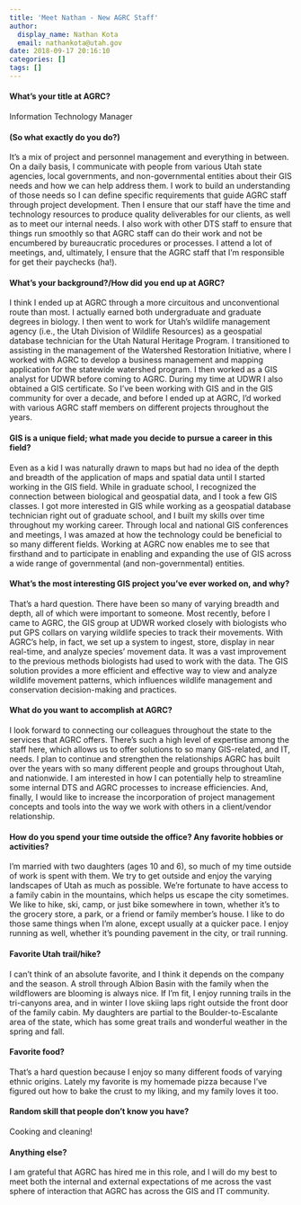 ```yaml
---
title: 'Meet Nathan - New AGRC Staff'
author:
  display_name: Nathan Kota
  email: nathankota@utah.gov
date: 2018-09-17 20:16:10
categories: []
tags: []
---
```


#### What’s your title at AGRC?

Information Technology Manager

#### (So what exactly do you do?)

It’s a mix of project and personnel management and everything in between. On a daily basis, I communicate with people from various Utah state agencies, local governments, and non-governmental entities about their GIS needs and how we can help address them. I work to build an understanding of those needs so I can define specific requirements that guide AGRC staff through project development. Then I ensure that our staff have the time and technology resources to produce quality deliverables for our clients, as well as to meet our internal needs. I also work with other DTS staff to ensure that things run smoothly so that AGRC staff can do their work and not be encumbered by bureaucratic procedures or processes. I attend a lot of meetings, and, ultimately, I ensure that the AGRC staff that I’m responsible for get their paychecks (ha!). 

#### What’s your background?/How did you end up at AGRC? 

I think I ended up at AGRC through a more circuitous and unconventional route than most. I actually earned both undergraduate and graduate degrees in biology. I then went to work for Utah’s wildlife management agency (i.e., the Utah Division of Wildlife Resources) as a geospatial database technician for the Utah Natural Heritage Program. I transitioned to assisting in the management of the Watershed Restoration Initiative, where I worked with AGRC to develop a business management and mapping application for the statewide watershed program. I then worked as a GIS analyst for UDWR before coming to AGRC. During my time at UDWR I also obtained a GIS certificate. So I’ve been working with GIS and in the GIS community for over a decade, and before I ended up at AGRC, I’d worked with various AGRC staff members on different projects throughout the years. 

#### GIS is a unique field; what made you decide to pursue a career in this field? 

Even as a kid I was naturally drawn to maps but had no idea of the depth and breadth of the application of maps and spatial data until I started working in the GIS field. While in graduate school, I recognized the connection between biological and geospatial data, and I took a few GIS classes. I got more interested in GIS while working as a geospatial database technician right out of graduate school, and I built my skills over time throughout my working career. Through local and national GIS conferences and meetings, I was amazed at how the technology could be beneficial to so many different fields. Working at AGRC now enables me to see that firsthand and to participate in enabling and expanding the use of GIS across a wide range of governmental (and non-governmental) entities.

#### What’s the most interesting GIS project you’ve ever worked on, and why? 

That’s a hard question. There have been so many of varying breadth and depth, all of which were important to someone. Most recently, before I came to AGRC, the GIS group at UDWR worked closely with biologists who put GPS collars on varying wildlife species to track their movements. With AGRC’s help, in fact, we set up a system to ingest, store, display in near real-time, and analyze species’ movement data. It was a vast improvement to the previous methods biologists had used to work with the data. The GIS solution provides a more efficient and effective way to view and analyze wildlife movement patterns, which influences wildlife management and conservation decision-making and practices.    

#### What do you want to accomplish at AGRC? 

I look forward to connecting our colleagues throughout the state to the services that AGRC offers. There’s such a high level of expertise among the staff here, which allows us to offer solutions to so many GIS-related, and IT, needs. I plan to continue and strengthen the relationships AGRC has built over the years with so many different people and groups throughout Utah, and nationwide. I am interested in how I can potentially help to streamline some internal DTS and AGRC processes to increase efficiencies. And, finally, I would like to increase the incorporation of project management concepts and tools into the way we work with others in a client/vendor relationship. 

#### How do you spend your time outside the office? Any favorite hobbies or activities? 

I’m married with two daughters (ages 10 and 6), so much of my time outside of work is spent with them. We try to get outside and enjoy the varying landscapes of Utah as much as possible. We’re fortunate to have access to a family cabin in the mountains, which helps us escape the city sometimes. We like to hike, ski, camp, or just bike somewhere in town, whether it’s to the grocery store, a park, or a friend or family member’s house. I like to do those same things when I’m alone, except usually at a quicker pace. I enjoy running as well, whether it’s pounding pavement in the city, or trail running.   

#### Favorite Utah trail/hike?  

I can’t think of an absolute favorite, and I think it depends on the company and the season. A stroll through Albion Basin with the family when the wildflowers are blooming is always nice. If I’m fit, I enjoy running trails in the tri-canyons area, and in winter I love skiing laps right outside the front door of the family cabin. My daughters are partial to the Boulder-to-Escalante area of the state, which has some great trails and wonderful weather in the spring and fall.

#### Favorite food? 

That’s a hard question because I enjoy so many different foods of varying ethnic origins. Lately my favorite is my homemade pizza because I’ve figured out how to bake the crust to my liking, and my family loves it too. 

#### Random skill that people don’t know you have?

Cooking and cleaning!

#### Anything else? 

I am grateful that AGRC has hired me in this role, and I will do my best to meet both the internal and external expectations of me across the vast sphere of interaction that AGRC has across the GIS and IT community.

